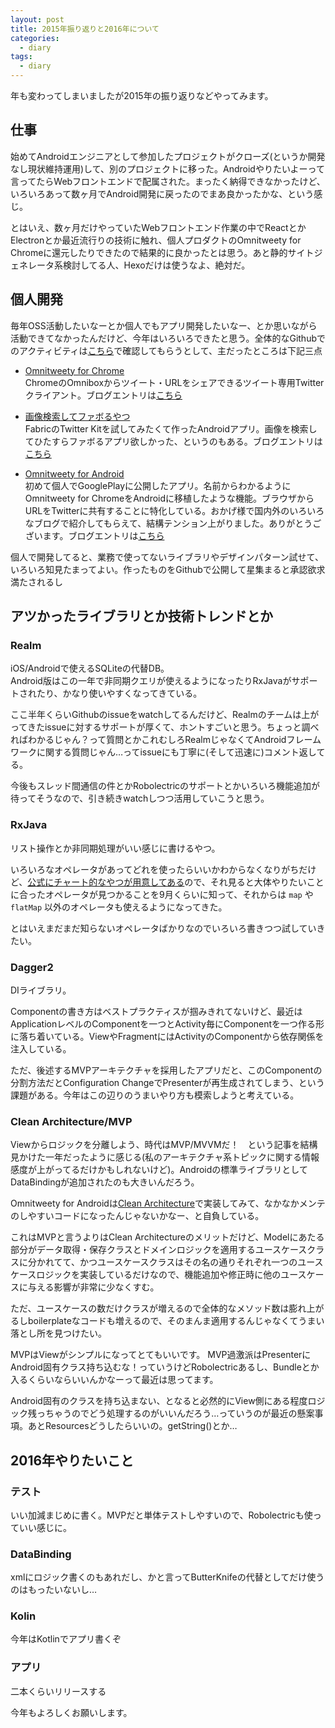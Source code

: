 ```yaml
---
layout: post
title: 2015年振り返りと2016年について
categories:
  - diary
tags:
  - diary
---
```


年も変わってしまいましたが2015年の振り返りなどやってみます。

## 仕事

始めてAndroidエンジニアとして参加したプロジェクトがクローズ(というか開発なし現状維持運用)して、別のプロジェクトに移った。Androidやりたいよーって言ってたらWebフロントエンドで配属された。まったく納得できなかったけど、いろいろあって数ヶ月でAndroid開発に戻ったのでまあ良かったかな、という感じ。

とはいえ、数ヶ月だけやっていたWebフロントエンド作業の中でReactとかElectronとか最近流行りの技術に触れ、個人プロダクトのOmnitweety for Chromeに還元したりできたので結果的に良かったとは思う。あと静的サイトジェネレータ系検討してる人、Hexoだけは使うなよ、絶対だ。

## 個人開発

毎年OSS活動したいなーとか個人でもアプリ開発したいなー、とか思いながら活動できてなかったんだけど、今年はいろいろできたと思う。全体的なGithubでのアクティビティは[こちら](https://github.com/yshrsmz?tab=repositories)で確認してもらうとして、主だったところは下記三点

- [Omnitweety for Chrome](https://github.com/yshrsmz/omnitweety)  
  ChromeのOmniboxからツイート・URLをシェアできるツイート専用Twitterクライアント。ブログエントリは[こちら](http://yslibrary.net/2015/09/10/omnitweety-tweet-from-chrome-omnibox/)

- [画像検索してファボるやつ](https://github.com/yshrsmz/photosearcher)  
  FabricのTwitter Kitを試してみたくて作ったAndroidアプリ。画像を検索してひたすらファボるアプリ欲しかった、というのもある。ブログエントリは[こちら](http://yslibrary.net/2015/09/12/twitter-app-created-during-summer-vacation/)
  
- [Omnitweety for Android](https://play.google.com/store/apps/details?id=net.yslibrary.omnitweety)  
  初めて個人でGooglePlayに公開したアプリ。名前からわかるようにOmnitweety for ChromeをAndroidに移植したような機能。ブラウザからURLをTwitterに共有することに特化している。おかげ様で国内外のいろいろなブログで紹介してもらえて、結構テンション上がりました。ありがとうございます。ブログエントリは[こちら](http://yslibrary.net/2015/11/10/omnitweety-andrid-released-share-url-twitter/)
  
個人で開発してると、業務で使ってないライブラリやデザインパターン試せて、いろいろ知見たまってよい。作ったものをGithubで公開して星集まると承認欲求満たされるし

## アツかったライブラリとか技術トレンドとか

### Realm

iOS/Androidで使えるSQLiteの代替DB。  
Android版はこの一年で非同期クエリが使えるようになったりRxJavaがサポートされたり、かなり使いやすくなってきている。  

ここ半年くらいGithubのissueをwatchしてるんだけど、Realmのチームは上がってきたissueに対するサポートが厚くて、ホントすごいと思う。ちょっと調べればわかるじゃん？って質問とかこれむしろRealmじゃなくてAndroidフレームワークに関する質問じゃん…ってissueにも丁寧に(そして迅速に)コメント返してる。

今後もスレッド間通信の件とかRobolectricのサポートとかいろいろ機能追加が待ってそうなので、引き続きwatchしつつ活用していこうと思う。



### RxJava

リスト操作とか非同期処理がいい感じに書けるやつ。

いろいろなオペレータがあってどれを使ったらいいかわからなくなりがちだけど、[公式にチャート的なやつが用意してある](http://reactivex.io/documentation/operators.html#tree)ので、それ見ると大体やりたいことに合ったオペレータが見つかることを9月くらいに知って、それからは `map` や `flatMap` 以外のオペレータも使えるようになってきた。

とはいえまだまだ知らないオペレータばかりなのでいろいろ書きつつ試していきたい。



### Dagger2

DIライブラリ。

Componentの書き方はベストプラクティスが掴みきれてないけど、最近はApplicationレベルのComponentを一つとActivity毎にComponentを一つ作る形に落ち着いている。ViewやFragmentにはActivityのComponentから依存関係を注入している。

ただ、後述するMVPアーキテクチャを採用したアプリだと、このComponentの分割方法だとConfiguration ChangeでPresenterが再生成されてしまう、という課題がある。今年はこの辺りのうまいやり方も模索しようと考えている。


### Clean Architecture/MVP

Viewからロジックを分離しよう、時代はMVP/MVVMだ！　という記事を結構見かけた一年だったように感じる(私のアーキテクチャ系トピックに関する情報感度が上がってるだけかもしれないけど)。Androidの標準ライブラリとしてDataBindingが追加されたのも大きいんだろう。

Omnitweety for Androidは[Clean Architecture](http://fernandocejas.com/2014/09/03/architecting-android-the-clean-way/)で実装してみて、なかなかメンテのしやすいコードになったんじゃないかなー、と自負している。

これはMVPと言うよりはClean Architectureのメリットだけど、Modelにあたる部分がデータ取得・保存クラスとドメインロジックを適用するユースケースクラスに分かれてて、かつユースケースクラスはその名の通りそれぞれ一つのユースケースロジックを実装しているだけなので、機能追加や修正時に他のユースケースに与える影響が非常に少なくすむ。

ただ、ユースケースの数だけクラスが増えるので全体的なメソッド数は膨れ上がるしboilerplateなコードも増えるので、そのまんま適用するんじゃなくてうまい落とし所を見つけたい。

MVPはViewがシンプルになってとてもいいです。
MVP過激派はPresenterにAndroid固有クラス持ち込むな！っていうけどRobolectricあるし、Bundleとか入るくらいならいいんかなーって最近は思ってます。

Android固有のクラスを持ち込まない、となると必然的にView側にある程度ロジック残っちゃうのでどう処理するのがいいんだろう…っていうのが最近の懸案事項。あとResourcesどうしたらいいの。getString()とか…

## 2016年やりたいこと
### テスト

いい加減まじめに書く。MVPだと単体テストしやすいので、Robolectricも使っていい感じに。

### DataBinding

xmlにロジック書くのもあれだし、かと言ってButterKnifeの代替としてだけ使うのはもったいないし…

### Kolin

今年はKotlinでアプリ書くぞ

### アプリ

二本くらいリリースする


今年もよろしくお願いします。
